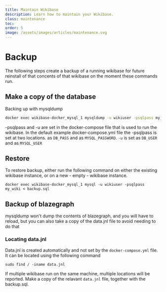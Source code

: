 ```yaml
---
title: Maintain Wikibase
description: Learn how to maintain your Wikibase.
class: maintenance
toc:
order: 5
image: /assets/images/articles/maintenance.svg
---
```


# Backup
The following steps create a backup of a running wikibase for future reinstall of that concents of that wikibase on the moment these commands run.

## Make a copy of the database
Backing up with mysqldump
```bash
docker exec wikibase-docker_mysql_1 mysqldump -u wikiuser -psqlpass my_wiki > backup.sql
```

-psqlpass and -u are set in the docker-compose file that is used to run the wikibase. In the default example docker-compose.yml file the -psqlpass is set at two locations. as ```DB_PASS``` and as ```MYSQL_PASSWORD```. ```-u``` is set as ```DB_USER``` and as ```MYSQL_USER```

## Restore
To restore backup, either run the following command on either the existing wikibase instance, or on a new - empty - wikibase instance.

```
docker exec wikibase-docker_mysql_1 mysql -u wikiuser -psqlpass my_wiki < backup.sql
```

## Backup of blazegraph
mysqldump won't dump the contents of blazegraph, and you will have to reload, but you can also take a copy of the data.jnl file to avoid needing to do that

### Locating data.jnl
Data.jnl is created automatically and not set by the ```docker-compose.yml``` file. It can be located using the following command

```
sudo find / -iname data.jnl
```
If multiple wikibase run on the same machine, multiple locations will be reported. 
Make a copy of the relavant ```data.jnl``` file, together with the backup.sql.




